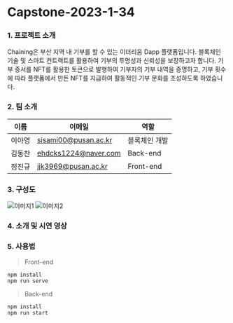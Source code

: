 # Capstone-2023-1-34


### 1. 프로젝트 소개
Chaining은 부산 지역 내 기부를 할 수 있는 이더리움 Dapp 플랫폼입니다. 블록체인 기술 및 스마트 컨트랙트를 활용하여 기부의 투명성과 신뢰성을 보장하고자 합니다. 기부 증서를 NFT를 활용한 토큰으로 발행하여 기부자의 기부 내역을 증명하고, 기부 횟수에 따라 플랫폼에서 만든 NFT를 지급하여 활동적인 기부 문화를 조성하도록 하였습니다.


### 2. 팀 소개

|이름|이메일|역할|
|------|---|---|
|이아영|sisami00@pusan.ac.kr|블록체인 개발|
|김동찬|ehdcks1224@naver.com|Back-end|
|정진규|jjk3969@pusan.ac.kr|Front-end|

### 3. 구성도
![이미지1](https://user-images.githubusercontent.com/64763550/277154430-b67164c8-2d5b-4c13-965e-9ea3f6e73dc4.png)
![이미지2](https://user-images.githubusercontent.com/64763550/277154440-e2d477fc-3f1e-4424-93b5-8bf5179e5980.png)

### 4. 소개 및 시연 영상


### 5. 사용법


> Front-end
```
npm install
npm run serve
```


> Back-end
```
npm install
npm run start
```
